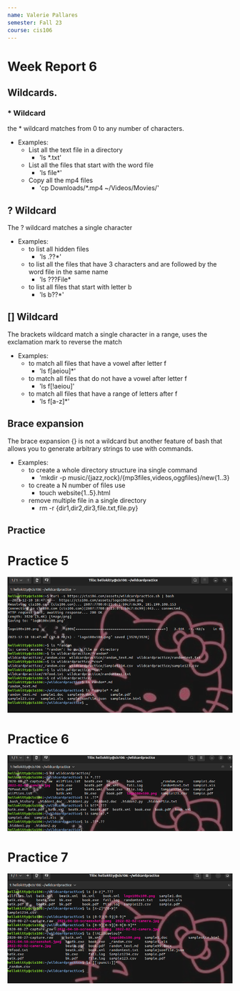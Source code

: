 ```yaml
---
name: Valerie Pallares
semester: Fall 23
course: cis106
---
```


# Week Report 6

## Wildcards.


### * Wildcard
the * wildcard matches from 0 to any number of characters.
* Examples:
    * List all the text file in a directory
      * 'ls *.txt'
    * List all the files that start with the word file
      * 'ls file*'
    * Copy all the mp4 files
      * 'cp Downloads/*.mp4 ~/Videos/Movies/'


## ? Wildcard
The ? wildcard matches a single character 
* Examples:
    * to list all hidden files
      * 'ls .??*'
    * to list all the files that have 3 characters and are followed by the word file in the same name 
      * 'ls ???File*
    * to list all files that start with letter b
      * 'ls b??*'

## [] Wildcard
The brackets wildcard match a single character in a range, uses the exclamation mark to reverse the match
  * Examples:
    * to match all files that have a vowel after letter f 
      * 'ls f[aeiou]*'
    * to match all files that do not have a vowel after letter f
      * 'ls f[!aeiou]'
    * to match all files that have a range of letters after f
      * 'ls f[a-z]*'

## Brace expansion
The brace expansion {} is not a wildcard but another feature of bash that allows you to generate arbitrary strings to use with commands.
* Examples:
  * to create a whole directory structure ina  single command
    * 'mkdir -p music/{jazz,rock}/{mp3files,videos,oggfiles}/new{1..3}
  * to create a N number of files use
    * touch website{1..5}.html
  * remove multiple file in a single directory
    * rm -r {dir1,dir2,dir3,file.txt,file.py}

## Practice

# Practice 5
![practice 5](wr6-p5.png)<br>

# Practice 6
![practice 6](wr6-p6.png)<br>

# Practice 7
![practice 7](wr6-p7.png)<br>
